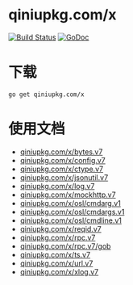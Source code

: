 qiniupkg.com/x
===============

[![Build Status](https://travis-ci.org/qiniu/x.svg?branch=develop)](https://travis-ci.org/qiniu/x) [![GoDoc](https://godoc.org/qiniupkg.com/x?status.svg)](https://godoc.org/qiniupkg.com/x)

# 下载

```
go get qiniupkg.com/x
```

# 使用文档

* [qiniupkg.com/x/bytes.v7](http://godoc.org/qiniupkg.com/x/bytes.v7)
* [qiniupkg.com/x/config.v7](http://godoc.org/qiniupkg.com/x/config.v7)
* [qiniupkg.com/x/ctype.v7](http://godoc.org/qiniupkg.com/x/ctype.v7)
* [qiniupkg.com/x/jsonutil.v7](http://godoc.org/qiniupkg.com/x/jsonutil.v7)
* [qiniupkg.com/x/log.v7](http://godoc.org/qiniupkg.com/x/log.v7)
* [qiniupkg.com/x/mockhttp.v7](http://godoc.org/qiniupkg.com/x/mockhttp.v7)
* [qiniupkg.com/x/osl/cmdarg.v1](http://godoc.org/qiniupkg.com/x/osl/cmdarg.v1)
* [qiniupkg.com/x/osl/cmdargs.v1](http://godoc.org/qiniupkg.com/x/osl/cmdargs.v1)
* [qiniupkg.com/x/osl/cmdline.v1](http://godoc.org/qiniupkg.com/x/osl/cmdline.v1)
* [qiniupkg.com/x/reqid.v7](http://godoc.org/qiniupkg.com/x/reqid.v7)
* [qiniupkg.com/x/rpc.v7](http://godoc.org/qiniupkg.com/x/rpc.v7)
* [qiniupkg.com/x/rpc.v7/gob](http://godoc.org/qiniupkg.com/x/rpc.v7/gob)
* [qiniupkg.com/x/ts.v7](http://godoc.org/qiniupkg.com/x/ts.v7)
* [qiniupkg.com/x/url.v7](http://godoc.org/qiniupkg.com/x/url.v7)
* [qiniupkg.com/x/xlog.v7](http://godoc.org/qiniupkg.com/x/xlog.v7)

